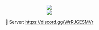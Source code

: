 
<center><img src="https://lanyard-profile-readme.vercel.app/api/386522291221168128"><center>

<center><img src="https://github-readme-stats.vercel.app/api?username=HYDRA2006&show_icons=true&theme=dark"><center>
  
:ghost:  Server: https://discord.gg/WrRJGESMVr
